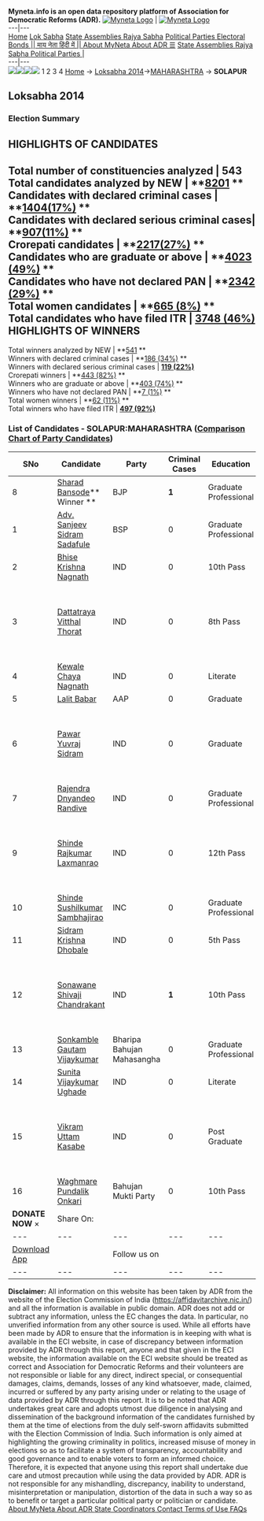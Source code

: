 **Myneta.info is an open data repository platform of Association for Democratic Reforms (ADR).**
[![Myneta Logo](https://www.myneta.info/lib/img/myneta-logo.png)](https://www.myneta.info/) | [![Myneta Logo](https://www.myneta.info/lib/img/adr-logo.png)](https://adrindia.org)  
---|---  
[Home](https://www.myneta.info/) [Lok Sabha](https://www.myneta.info/#ls "Lok Sabha") [ State Assemblies ](https://www.myneta.info/#sa "State Assemblies") [Rajya Sabha](https://www.myneta.info/#rs "Rajya Sabha") [Political Parties ](https://www.myneta.info/party "Political Parties") [ Electoral Bonds ](https://www.myneta.info/electoral_bonds "Electoral Bonds") [ || माय नेता हिंदी में || ](https://translate.google.co.in/translate?prev=hp&hl=en&js=y&u=www.myneta.info&sl=en&tl=hi&history_state0=) [ About MyNeta ](https://adrindia.org/content/about-myneta) [ About ADR ](https://adrindia.org/about-adr/who-we-are) [☰](javascript:void\(0\))
[ State Assemblies ](https://www.myneta.info/#sa "State Assemblies") [ Rajya Sabha ](https://www.myneta.info/#rs "Rajya Sabha") [ Political Parties ](https://www.myneta.info/party "Political Parties")
|   
---|---  
![](https://www.myneta.info/lib/img/banner/banner-1.png)![](https://www.myneta.info/lib/img/banner/banner-2.png)![](https://www.myneta.info/lib/img/banner/banner-3.png)![](https://www.myneta.info/lib/img/banner/banner-4.png)
1  2  3  4 
[Home](https://www.myneta.info/) → [Loksabha 2014](https://www.myneta.info/ls2014/)→[MAHARASHTRA](https://www.myneta.info/ls2014/index.php?action=show_constituencies&state_id=13) → **SOLAPUR**
### 
## Loksabha 2014
###  Election Summary 
HIGHLIGHTS OF CANDIDATES  
---  
Total number of constituencies analyzed |  543   
Total candidates analyzed by NEW | **[8201](https://www.myneta.info/ls2014/index.php?action=summary&subAction=candidates_analyzed&sort=candidate#summary) **  
Candidates with declared criminal cases | **[1404(17%)](https://www.myneta.info/ls2014/index.php?action=summary&subAction=crime&sort=candidate#summary) **  
Candidates with declared serious criminal cases| **[907(11%)](https://www.myneta.info/ls2014/index.php?action=summary&subAction=serious_crime&sort=candidate#summary) **  
Crorepati candidates | **[2217(27%)](https://www.myneta.info/ls2014/index.php?action=summary&subAction=crorepati&sort=candidate#summary) **  
Candidates who are graduate or above | **[4023 (49%)](https://www.myneta.info/ls2014/index.php?action=summary&subAction=education&sort=candidate#summary) **  
Candidates who have not declared PAN | **[2342 (29%)](https://www.myneta.info/ls2014/index.php?action=summary&subAction=without_pan&sort=candidate#summary) **  
Total women candidates | **[665 (8%)](https://www.myneta.info/ls2014/index.php?action=summary&subAction=women_candidate&sort=candidate#summary) **  
Total candidates who have filed ITR | [**3748 (46%)**](https://www.myneta.info/ls2014/index.php?action=summary&subAction=filed_itr&sort=candidate#summary)  
HIGHLIGHTS OF WINNERS  
---  
Total winners analyzed by NEW | **[541](https://www.myneta.info/ls2014/index.php?action=summary&subAction=winner_analyzed&sort=candidate#summary) **  
Winners with declared criminal cases | **[186 (34%)](https://www.myneta.info/ls2014/index.php?action=summary&subAction=winner_crime&sort=candidate#summary) **  
Winners with declared serious criminal cases | **[119 (22%)](https://www.myneta.info/ls2014/index.php?action=summary&subAction=winner_serious_crime&sort=candidate#summary)**  
Crorepati winners | **[443 (82%)](https://www.myneta.info/ls2014/index.php?action=summary&subAction=winner_crorepati&sort=candidate#summary) **  
Winners who are graduate or above | **[403 (74%)](https://www.myneta.info/ls2014/index.php?action=summary&subAction=winner_education&sort=candidate#summary) **  
Winners who have not declared PAN | **[7 (1%)](https://www.myneta.info/ls2014/index.php?action=summary&subAction=winner_without_pan&sort=candidate#summary) **  
Total women winners | **[62 (11%)](https://www.myneta.info/ls2014/index.php?action=summary&subAction=winner_women&sort=candidate#summary) **  
Total winners who have filed ITR | [**497 (92%)**](https://www.myneta.info/ls2014/index.php?action=summary&subAction=winner_filed_itr&sort=candidate#summary)  
### List of Candidates - SOLAPUR:MAHARASHTRA ([Comparison Chart of Party Candidates](https://www.myneta.info/ls2014/comparisonchart.php?constituency_id=220))
SNo | Candidate| Party| Criminal Cases| Education| Age| Total Assets| Liabilities  
---|---|---|---|---|---|---|---  
8  | [Sharad Bansode](https://www.myneta.info/ls2014/candidate.php?candidate_id=3692)** Winner ** | BJP | **1** | Graduate Professional| 46 | Rs 6,01,52,887 ~ 6 Crore+ | Rs 76,04,375 ~ 76 Lacs+  
1  | [Adv. Sanjeev Sidram Sadafule](https://www.myneta.info/ls2014/candidate.php?candidate_id=3694) | BSP | 0 | Graduate Professional| 46 | Rs 23,97,559 ~ 23 Lacs+ | Rs 6,25,000 ~ 6 Lacs+  
2  | [Bhise Krishna Nagnath](https://www.myneta.info/ls2014/candidate.php?candidate_id=3701) | IND | 0 | 10th Pass| 28 | Rs 5,11,665 ~ 5 Lacs+ | Rs 0 ~   
3  | [Dattatraya Vitthal Thorat](https://www.myneta.info/ls2014/candidate.php?candidate_id=3699) | IND | 0 | 8th Pass| 32 | ![](https://myneta.info/image_v2.php?myneta_folder=ls2014&candidate_id=3699&col=ta) | ![](https://myneta.info/image_v2.php?myneta_folder=ls2014&candidate_id=3699&col=lia)  
4  | [Kewale Chaya Nagnath](https://www.myneta.info/ls2014/candidate.php?candidate_id=3698) | IND | 0 | Literate| 38 | Rs 15,000 ~ 15 Thou+ | Rs 0 ~   
5  | [Lalit Babar](https://www.myneta.info/ls2014/candidate.php?candidate_id=3695) | AAP | 0 | Graduate| 58 | Rs 37,98,836 ~ 37 Lacs+ | Rs 0 ~   
6  | [Pawar Yuvraj Sidram](https://www.myneta.info/ls2014/candidate.php?candidate_id=3700) | IND | 0 | Graduate| 48 | ![](https://myneta.info/image_v2.php?myneta_folder=ls2014&candidate_id=3700&col=ta) | ![](https://myneta.info/image_v2.php?myneta_folder=ls2014&candidate_id=3700&col=lia)  
7  | [Rajendra Dnyandeo Randive](https://www.myneta.info/ls2014/candidate.php?candidate_id=3702) | IND | 0 | Graduate Professional| 41 | Rs 34,000 ~ 34 Thou+ | Rs 0 ~   
9  | [Shinde Rajkumar Laxmanrao](https://www.myneta.info/ls2014/candidate.php?candidate_id=3704) | IND | 0 | 12th Pass| 49 | ![](https://myneta.info/image_v2.php?myneta_folder=ls2014&candidate_id=3704&col=ta) | ![](https://myneta.info/image_v2.php?myneta_folder=ls2014&candidate_id=3704&col=lia)  
10  | [Shinde Sushilkumar Sambhajirao](https://www.myneta.info/ls2014/candidate.php?candidate_id=3693) | INC | 0 | Graduate Professional| 73 | Rs 23,47,00,792 ~ 23 Crore+ | Rs 1,50,000 ~ 1 Lacs+  
11  | [Sidram Krishna Dhobale](https://www.myneta.info/ls2014/candidate.php?candidate_id=3705) | IND | 0 | 5th Pass| 53 | Rs 66,447 ~ 66 Thou+ | Rs 0 ~   
12  | [Sonawane Shivaji Chandrakant](https://www.myneta.info/ls2014/candidate.php?candidate_id=3707) | IND | **1** | 10th Pass| 50 | ![](https://myneta.info/image_v2.php?myneta_folder=ls2014&candidate_id=3707&col=ta) | ![](https://myneta.info/image_v2.php?myneta_folder=ls2014&candidate_id=3707&col=lia)  
13  | [Sonkamble Gautam Vijaykumar](https://www.myneta.info/ls2014/candidate.php?candidate_id=3697) | Bharipa Bahujan Mahasangha | 0 | Graduate Professional| 36 | Rs 17,29,000 ~ 17 Lacs+ | Rs 2,00,000 ~ 2 Lacs+  
14  | [Sunita Vijaykumar Ughade](https://www.myneta.info/ls2014/candidate.php?candidate_id=3706) | IND | 0 | Literate| 35 | Rs 1,33,900 ~ 1 Lacs+ | Rs 2,25,000 ~ 2 Lacs+  
15  | [Vikram Uttam Kasabe](https://www.myneta.info/ls2014/candidate.php?candidate_id=3703) | IND | 0 | Post Graduate| 38 | ![](https://myneta.info/image_v2.php?myneta_folder=ls2014&candidate_id=3703&col=ta) | ![](https://myneta.info/image_v2.php?myneta_folder=ls2014&candidate_id=3703&col=lia)  
16  | [Waghmare Pundalik Onkari](https://www.myneta.info/ls2014/candidate.php?candidate_id=3696) | Bahujan Mukti Party | 0 | 10th Pass| 58 | Rs 10,16,000 ~ 10 Lacs+ | Rs 0 ~   
|  **DONATE NOW** × |  Share On:  | [](https://api.whatsapp.com/send?text=https%3A%2F%2Fmyneta.info%2Fpunjab2022%2Findex.php%3Faction%3Dshow_constituencies%26state_id%3D19) | [](https://www.facebook.com/sharer/sharer.php?u=https%3A%2F%2Fmyneta.info%2Fpunjab2022%2Findex.php%3Faction%3Dshow_constituencies%26state_id%3D19) | [](https://twitter.com/share?url=https%3A%2F%2Fmyneta.info%2Fpunjab2022%2Findex.php%3Faction%3Dshow_constituencies%26state_id%3D19)  
---|---|---|---|---  
| [ Download App ](https://play.google.com/store/apps/details?id=com.webrosoft.myneta1&pcampaignid=pcampaignidMKT-Other-global-all-co-prtnr-py-PartBadge-Mar2515-1) | [](https://play.google.com/store/apps/details?id=com.webrosoft.myneta1&pcampaignid=pcampaignidMKT-Other-global-all-co-prtnr-py-PartBadge-Mar2515-1) |  Follow us on  | [](https://www.facebook.com/adrindia.org/) | [](https://twitter.com/adrspeaks) | [](https://groups.google.com/g/national-election-watch?hl=en&pli=1) | [](https://www.instagram.com/adrspeaks/) | [](https://www.youtube.com/user/adrspeaks) | [](https://sharechat.com/profile/adrspeaks)  
---|---|---|---|---|---|---|---|---  
**Disclaimer:** All information on this website has been taken by ADR from the website of the Election Commission of India (https://affidavitarchive.nic.in/) and all the information is available in public domain. ADR does not add or subtract any information, unless the EC changes the data. In particular, no unverified information from any other source is used. While all efforts have been made by ADR to ensure that the information is in keeping with what is available in the ECI website, in case of discrepancy between information provided by ADR through this report, anyone and that given in the ECI website, the information available on the ECI website should be treated as correct and Association for Democratic Reforms and their volunteers are not responsible or liable for any direct, indirect special, or consequential damages, claims, demands, losses of any kind whatsoever, made, claimed, incurred or suffered by any party arising under or relating to the usage of data provided by ADR through this report. It is to be noted that ADR undertakes great care and adopts utmost due diligence in analysing and dissemination of the background information of the candidates furnished by them at the time of elections from the duly self-sworn affidavits submitted with the Election Commission of India. Such information is only aimed at highlighting the growing criminality in politics, increased misuse of money in elections so as to facilitate a system of transparency, accountability and good governance and to enable voters to form an informed choice. Therefore, it is expected that anyone using this report shall undertake due care and utmost precaution while using the data provided by ADR. ADR is not responsible for any mishandling, discrepancy, inability to understand, misinterpretation or manipulation, distortion of the data in such a way so as to benefit or target a particular political party or politician or candidate. 
[ About MyNeta ](https://adrindia.org/content/about-myneta) [ About ADR ](https://adrindia.org/about-adr/who-we-are) [ State Coordinators ](https://adrindia.org/about-adr/state-coordinators) [ Contact ](https://adrindia.org/contact-us) [ Terms of Use ](https://adrindia.org/content/adr-terms-use) [ FAQs ](https://adrindia.org/content/faqs)
